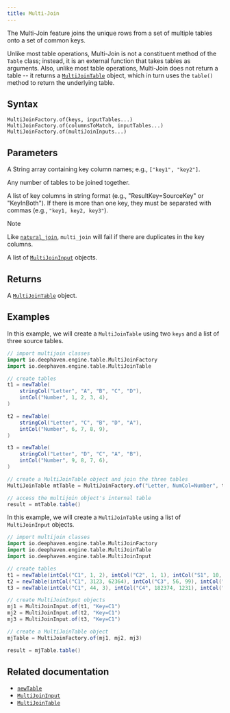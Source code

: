 ```yaml
---
title: Multi-Join
---
```


The Multi-Join feature joins the unique rows from a set of multiple tables onto a set of common keys.

Unlike most table operations, Multi-Join is not a constituent method of the `Table` class; instead, it is an external function that takes tables as arguments. Also, unlike most table operations, Multi-Join does not return a table -- it returns a [`MultiJoinTable`](/core/javadoc/io/deephaven/engine/table/MultiJoinTable.html) object, which in turn uses the `table()` method to return the underlying table.

## Syntax

```
MultiJoinFactory.of(keys, inputTables...)
MultiJoinFactory.of(columnsToMatch, inputTables...)
MultiJoinFactory.of(multiJoinInputs...)
```

## Parameters

<ParamTable>
<Param name="keys" type="String[]">

A String array containing key column names; e.g., `["key1", "key2"]`.

</Param>
<Param name="inputTables" type="Table...">

Any number of tables to be joined together.

</Param>
<Param name="columnsToMatch" type="String">

A list of key columns in string format (e.g., "ResultKey=SourceKey" or "KeyInBoth"). If there is more than one key, they must be separated with commas (e.g., `"key1, key2, key3"`).

> [!NOTE]
> Like [`natural_join`](./natural-join.md), `multi_join` will fail if there are duplicates in the key columns.

</Param>
<Param name="multiJoinInputs" type="MultiJoinInput...">

A list of [`MultiJoinInput`](./MultiJoinInput.md) objects.

</Param>
</ParamTable>

## Returns

A [`MultiJoinTable`](/core/javadoc/io/deephaven/engine/table/MultiJoinTable.html) object.

## Examples

In this example, we will create a `MultiJoinTable` using two `keys` and a list of three source tables.

```groovy order=result
// import multijoin classes
import io.deephaven.engine.table.MultiJoinFactory
import io.deephaven.engine.table.MultiJoinTable

// create tables
t1 = newTable(
    stringCol("Letter", "A", "B", "C", "D"),
    intCol("Number", 1, 2, 3, 4),
)

t2 = newTable(
    stringCol("Letter", "C", "B", "D", "A"),
    intCol("Number", 6, 7, 8, 9),
)

t3 = newTable(
    stringCol("Letter", "D", "C", "A", "B"),
    intCol("Number", 9, 8, 7, 6),
)

// create a MultiJoinTable object and join the three tables
MultiJoinTable mtTable = MultiJoinFactory.of("Letter, NumCol=Number", t1, t2, t3)

// access the multijoin object's internal table
result = mtTable.table()
```

In this example, we will create a `MultiJoinTable` using a list of `MultiJoinInput` objects.

```groovy order=result
// import multijoin classes
import io.deephaven.engine.table.MultiJoinFactory
import io.deephaven.engine.table.MultiJoinTable
import io.deephaven.engine.table.MultiJoinInput

// create tables
t1 = newTable(intCol("C1", 1, 2), intCol("C2", 1, 1), intCol("S1", 10, 11))
t2 = newTable(intCol("C1", 3123, 62364), intCol("C3", 56, 99), intCol("S2", 10, 11))
t3 = newTable(intCol("C1", 44, 3), intCol("C4", 182374, 1231), intCol("S3", 44, 2313))

// create MultiJoinInput objects
mj1 = MultiJoinInput.of(t1, "Key=C1")
mj2 = MultiJoinInput.of(t2, "Key=C1")
mj3 = MultiJoinInput.of(t3, "Key=C1")

// create a MultiJoinTable object
mjTable = MultiJoinFactory.of(mj1, mj2, mj3)

result = mjTable.table()
```

## Related documentation

- [`newTable`](../create/newTable.md)
- [`MultiJoinInput`](./MultiJoinInput.md)
- [`MultiJoinTable`](./MultiJoinTable.md)
